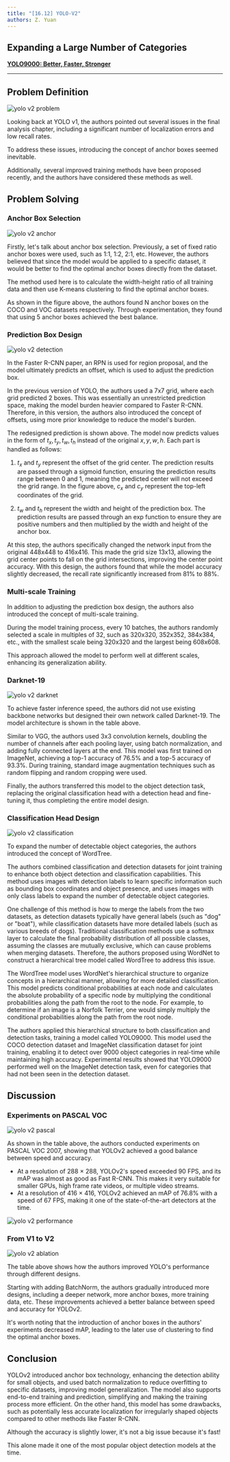 ```yaml
---
title: "[16.12] YOLO-V2"
authors: Z. Yuan
---
```


## Expanding a Large Number of Categories

[**YOLO9000: Better, Faster, Stronger**](https://arxiv.org/abs/1612.08242)

---

## Problem Definition

![yolo v2 problem](./img/img9.jpg)

Looking back at YOLO v1, the authors pointed out several issues in the final analysis chapter, including a significant number of localization errors and low recall rates.

To address these issues, introducing the concept of anchor boxes seemed inevitable.

Additionally, several improved training methods have been proposed recently, and the authors have considered these methods as well.

## Problem Solving

### Anchor Box Selection

![yolo v2 anchor](./img/img1.jpg)

Firstly, let's talk about anchor box selection. Previously, a set of fixed ratio anchor boxes were used, such as 1:1, 1:2, 2:1, etc. However, the authors believed that since the model would be applied to a specific dataset, it would be better to find the optimal anchor boxes directly from the dataset.

The method used here is to calculate the width-height ratio of all training data and then use K-means clustering to find the optimal anchor boxes.

As shown in the figure above, the authors found N anchor boxes on the COCO and VOC datasets respectively. Through experimentation, they found that using 5 anchor boxes achieved the best balance.

### Prediction Box Design

![yolo v2 detection](./img/img2.jpg)

In the Faster R-CNN paper, an RPN is used for region proposal, and the model ultimately predicts an offset, which is used to adjust the prediction box.

In the previous version of YOLO, the authors used a 7x7 grid, where each grid predicted 2 boxes. This was essentially an unrestricted prediction space, making the model burden heavier compared to Faster R-CNN. Therefore, in this version, the authors also introduced the concept of offsets, using more prior knowledge to reduce the model's burden.

The redesigned prediction is shown above. The model now predicts values in the form of $t_x, t_y, t_w, t_h$ instead of the original $x, y, w, h$. Each part is handled as follows:

1. $t_x$ and $t_y$ represent the offset of the grid center. The prediction results are passed through a sigmoid function, ensuring the prediction results range between 0 and 1, meaning the predicted center will not exceed the grid range. In the figure above, $c_x$ and $c_y$ represent the top-left coordinates of the grid.

2. $t_w$ and $t_h$ represent the width and height of the prediction box. The prediction results are passed through an exp function to ensure they are positive numbers and then multiplied by the width and height of the anchor box.

At this step, the authors specifically changed the network input from the original 448x448 to 416x416. This made the grid size 13x13, allowing the grid center points to fall on the grid intersections, improving the center point accuracy. With this design, the authors found that while the model accuracy slightly decreased, the recall rate significantly increased from 81% to 88%.

### Multi-scale Training

In addition to adjusting the prediction box design, the authors also introduced the concept of multi-scale training.

During the model training process, every 10 batches, the authors randomly selected a scale in multiples of 32, such as 320x320, 352x352, 384x384, etc., with the smallest scale being 320x320 and the largest being 608x608.

This approach allowed the model to perform well at different scales, enhancing its generalization ability.

### Darknet-19

![yolo v2 darknet](./img/img6.jpg)

To achieve faster inference speed, the authors did not use existing backbone networks but designed their own network called Darknet-19. The model architecture is shown in the table above.

Similar to VGG, the authors used 3x3 convolution kernels, doubling the number of channels after each pooling layer, using batch normalization, and adding fully connected layers at the end. This model was first trained on ImageNet, achieving a top-1 accuracy of 76.5% and a top-5 accuracy of 93.3%. During training, standard image augmentation techniques such as random flipping and random cropping were used.

Finally, the authors transferred this model to the object detection task, replacing the original classification head with a detection head and fine-tuning it, thus completing the entire model design.

### Classification Head Design

![yolo v2 classification](./img/img7.jpg)

To expand the number of detectable object categories, the authors introduced the concept of WordTree.

The authors combined classification and detection datasets for joint training to enhance both object detection and classification capabilities. This method uses images with detection labels to learn specific information such as bounding box coordinates and object presence, and uses images with only class labels to expand the number of detectable object categories.

One challenge of this method is how to merge the labels from the two datasets, as detection datasets typically have general labels (such as "dog" or "boat"), while classification datasets have more detailed labels (such as various breeds of dogs). Traditional classification methods use a softmax layer to calculate the final probability distribution of all possible classes, assuming the classes are mutually exclusive, which can cause problems when merging datasets. Therefore, the authors proposed using WordNet to construct a hierarchical tree model called WordTree to address this issue.

The WordTree model uses WordNet's hierarchical structure to organize concepts in a hierarchical manner, allowing for more detailed classification. This model predicts conditional probabilities at each node and calculates the absolute probability of a specific node by multiplying the conditional probabilities along the path from the root to the node. For example, to determine if an image is a Norfolk Terrier, one would simply multiply the conditional probabilities along the path from the root node.

The authors applied this hierarchical structure to both classification and detection tasks, training a model called YOLO9000. This model used the COCO detection dataset and ImageNet classification dataset for joint training, enabling it to detect over 9000 object categories in real-time while maintaining high accuracy. Experimental results showed that YOLO9000 performed well on the ImageNet detection task, even for categories that had not been seen in the detection dataset.

## Discussion

### Experiments on PASCAL VOC

![yolo v2 pascal](./img/img4.jpg)

As shown in the table above, the authors conducted experiments on PASCAL VOC 2007, showing that YOLOv2 achieved a good balance between speed and accuracy.

- At a resolution of 288 × 288, YOLOv2's speed exceeded 90 FPS, and its mAP was almost as good as Fast R-CNN. This makes it very suitable for smaller GPUs, high frame rate videos, or multiple video streams.
- At a resolution of 416 × 416, YOLOv2 achieved an mAP of 76.8% with a speed of 67 FPS, making it one of the state-of-the-art detectors at the time.

![yolo v2 performance](./img/img3.jpg)

### From V1 to V2

![yolo v2 ablation](./img/img5.jpg)

The table above shows how the authors improved YOLO's performance through different designs.

Starting with adding BatchNorm, the authors gradually introduced more designs, including a deeper network, more anchor boxes, more training data, etc. These improvements achieved a better balance between speed and accuracy for YOLOv2.

It's worth noting that the introduction of anchor boxes in the authors' experiments decreased mAP, leading to the later use of clustering to find the optimal anchor boxes.

## Conclusion

YOLOv2 introduced anchor box technology, enhancing the detection ability for small objects, and used batch normalization to reduce overfitting to specific datasets, improving model generalization. The model also supports end-to-end training and prediction, simplifying and making the training process more efficient. On the other hand, this model has some drawbacks, such as potentially less accurate localization for irregularly shaped objects compared to other methods like Faster R-CNN.

Although the accuracy is slightly lower, it's not a big issue because it's fast!

This alone made it one of the most popular object detection models at the time.
